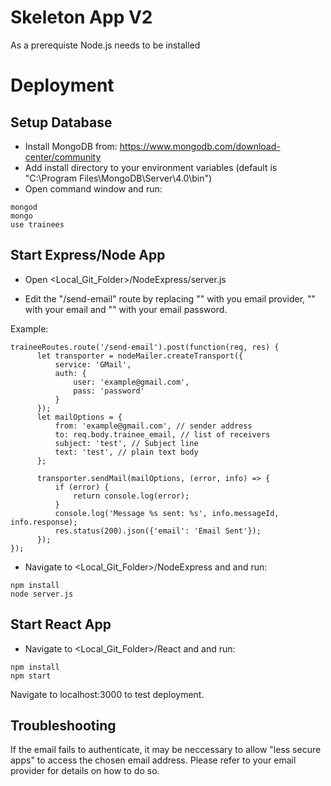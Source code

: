 # Skeleton App V2

As a prerequiste Node.js needs to be installed

# Deployment
## Setup Database

- Install MongoDB from: https://www.mongodb.com/download-center/community
- Add install directory to your environment variables (default is "C:\Program Files\MongoDB\Server\4.0\bin")
- Open command window and run:
```
mongod
mongo
use trainees
```

## Start Express/Node App

- Open <Local_Git_Folder>/NodeExpress/server.js

- Edit the "/send-email" route by replacing "<Service>" with you email provider, "<Sender Email>" with your email and "<Sender Password>" with your email password.

Example:
```
traineeRoutes.route('/send-email').post(function(req, res) {
      let transporter = nodeMailer.createTransport({
          service: 'GMail',
          auth: {
              user: 'example@gmail.com',
              pass: 'password'
          }
      });
      let mailOptions = {
          from: 'example@gmail.com', // sender address
          to: req.body.trainee_email, // list of receivers
          subject: 'test', // Subject line
          text: 'test', // plain text body
      };

      transporter.sendMail(mailOptions, (error, info) => {
          if (error) {
              return console.log(error);
          }
          console.log('Message %s sent: %s', info.messageId, info.response);
          res.status(200).json({'email': 'Email Sent'});
      });
});

```

- Navigate to <Local_Git_Folder>/NodeExpress and and run:
```
npm install
node server.js
```

## Start React App

- Navigate to <Local_Git_Folder>/React and and run:
```
npm install
npm start
```

Navigate to localhost:3000 to test deployment.

## Troubleshooting

If the email fails to authenticate, it may be neccessary to allow "less secure apps" to access the chosen email address. Please refer to your email provider for details on how to do so.
